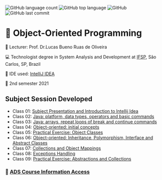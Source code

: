 ![GitHub language count](https://img.shields.io/github/languages/count/souzafcharles/Object-Oriented-Programming)
![GitHub top language](https://img.shields.io/github/languages/top/souzafcharles/Object-Oriented-Programming)
![GitHub](https://img.shields.io/github/license/souzafcharles/Object-Oriented-Programming)
![GitHub last commit](https://img.shields.io/github/last-commit/souzafcharles/Object-Oriented-Programming)


# :symbols: Object-Oriented Programming

:triangular_flag_on_post: Lecturer: Prof. Dr.Lucas Bueno Ruas de Oliveira

:computer: Technologist degree in System Analysis and Development at [IFSP](https://www.ifsp.edu.br/), São Carlos, SP, Brazil

:ticket: IDE used: [IntelliJ IDEA](https://www.jetbrains.com/pt-br/idea/)

:calendar: 2nd semester 2021

## Subject Session Developed

- Class 01: [Subject Presentation and Introduction to Intellij Idea](https://github.com/souzafcharles/Object-Oriented-Programming/tree/master/Class01)
- Class 02: [Java: platform, data types, operators and basic commands](https://github.com/souzafcharles/Object-Oriented-Programming/tree/master/Class02)
- Class 03: [Java: arrays, repeat loops of break and continue commands](https://github.com/souzafcharles/Object-Oriented-Programming/tree/master/Class03)
- Class 04: [Object-oriented: initial concepts](https://github.com/souzafcharles/Object-Oriented-Programming/tree/master/Class04)
- Class 05: [Practical Exercise: Object Classes](https://github.com/souzafcharles/Object-Oriented-Programming/tree/master/Class05)
- Class 06: [Object-oriented: Inheritance, Polymorphism, Interface and Abstract Classes](https://github.com/souzafcharles/Object-Oriented-Programming/tree/master/Class06)
- Class 07: [Collections and Object Mappings](https://github.com/souzafcharles/Object-Oriented-Programming/tree/master/Class07)
- Class 08: [Exceptions Handling](https://github.com/souzafcharles/Object-Oriented-Programming/tree/master/Class08)
- Class 09: [Practical Exercise: Abstractions and Collections](https://github.com/souzafcharles/Object-Oriented-Programming/tree/master/Class09)



### :link: [ADS Course Information Access](https://scl.ifsp.edu.br/index.php/cursos.html?id=116:ads&catid=61)
